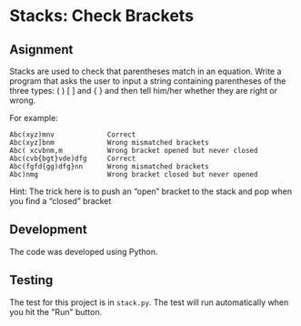 # Stacks: Check Brackets

## Asignment

Stacks are used to check that parentheses match in an equation.
Write a program that asks the user to input a string containing parentheses of the three types:   ( )  [  ] and {  } and then tell him/her whether they are right or wrong.

For example:

```
Abc(xyz)mnv             Correct
Abc(xyz]bnm             Wrong mismatched brackets
Abc( xcvbnm,m           Wrong bracket opened but never closed
Abc(cvb{bgt}vde)dfg     Correct
Abc(fgfd{gg)dfg}nn      Wrong mismatched brackets
Abc)nmg                 Wrong bracket closed but never opened 

```

Hint: The trick here is to  push an “open” bracket to the stack and pop when you find a “closed” bracket 

## Development

The code was developed using Python.

## Testing 

The test for this project is in `stack.py`. The test will run automatically when you hit the "Run" button.

